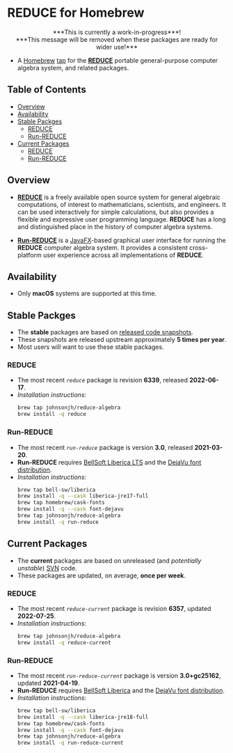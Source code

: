<!-- vim: set ft=markdown ts=4 sw=4 tw=0 expandtab colorcolumn=80 :         -->
<!-- SPDX-License-Identifier: BSD-2-Clause                                  -->
<!--                                                                        -->
<!-- Copyright (c) 2022 Jeffrey H. Johnson <trnsz@pobox.com>                -->
<!--                                                                        -->
<!-- Redistribution and use in source and binary forms, with or without     -->
<!-- modification, are permitted provided that the following conditions are -->
<!-- met:                                                                   -->
<!--                                                                        -->
<!--   1. Redistributions of source code must retain the relevant copyright -->
<!--      notice, this list of conditions and the following disclaimer.     -->
<!--                                                                        -->
<!--   2. Redistributions in binary form must reproduce the relevant        -->
<!--      copyright notice, this list of conditions and the following       -->
<!--      disclaimer in the documentation and/or other materials provided   -->
<!--      with the distribution.                                            -->
<!--                                                                        -->
<!-- THIS SOFTWARE IS PROVIDED BY THE COPYRIGHT HOLDERS AND CONTRIBUTORS    -->
<!-- "AS IS" AND ANY EXPRESS OR IMPLIED WARRANTIES, INCLUDING, BUT NOT      -->
<!-- LIMITED TO, THE IMPLIED WARRANTIES OF MERCHANTABILITY AND FITNESS FOR  -->
<!-- A PARTICULAR PURPOSE ARE DISCLAIMED. IN NO EVENT SHALL THE COPYRIGHT   -->
<!-- OWNERS OR CONTRIBUTORS BE LIABLE FOR ANY DIRECT, INDIRECT, INCIDENTAL, -->
<!-- SPECIAL, EXEMPLARY, OR CONSEQUENTIAL DAMAGES (INCLUDING, BUT NOT       -->
<!-- LIMITED TO, PROCUREMENT OF SUBSTITUTE GOODS OR SERVICES; LOSS OF USE,  -->
<!-- DATA, OR PROFITS; OR BUSINESS INTERRUPTION) HOWEVER CAUSED AND ON ANY  -->
<!-- THEORY OF LIABILITY, WHETHER IN CONTRACT, STRICT LIABILITY, OR TORT    -->
<!-- (INCLUDING NEGLIGENCE OR OTHERWISE) ARISING IN ANY WAY OUT OF THE USE  -->
<!-- OF THIS SOFTWARE, EVEN IF ADVISED OF THE POSSIBILITY OF SUCH DAMAGE.   -->
<!--                                                                        -->
# REDUCE for Homebrew

<p align="center">
***This is currently a work-in-progress***!
<br>
***This message will be removed when these packages are ready for wider use!***
</p>

* A [Homebrew](https://brew.sh/) [tap](https://docs.brew.sh/Taps) for
  the [**REDUCE**](https://reduce-algebra.sourceforge.io/) portable
  general-purpose computer algebra system, and related packages.

## Table of Contents

<!-- toc -->
- [Overview](#overview)
- [Availability](#availability)
- [Stable Packges](#stable-packges)
  * [REDUCE](#reduce)
  * [Run-REDUCE](#run-reduce)
- [Current Packages](#current-packages)
  * [REDUCE](#reduce-1)
  * [Run-REDUCE](#run-reduce-1)
<!-- tocstop -->

## Overview

* [**REDUCE**](https://reduce-algebra.sourceforge.io/) is a freely available
  open source system for general algebraic computations, of interest to
  mathematicians, scientists, and engineers. It can be used interactively for
  simple calculations, but also provides a flexible and expressive user
  programming language. **REDUCE** has a long and distinguished place in the
  history of computer algebra systems.

* [**Run-REDUCE**](https://fjwright.github.io/Run-REDUCE/) is a
  [JavaFX](https://openjfx.io/)-based graphical user interface for running the
  **REDUCE** computer algebra system. It provides a consistent cross-platform
  user experience across all implementations of **REDUCE**.

## Availability

* Only **macOS** systems are supported at this time.

## Stable Packges

* The **stable** packages are based on
  [released code snapshots](https://sourceforge.net/projects/reduce-algebra/files/).
* These snapshots are released upstream approximately **5 times per year**.
* Most users will want to use these stable packages.

### REDUCE

* The most recent *`reduce`* package is revision **6339**, released
  **2022-06-17**.
* *Installation instructions*:
  ```sh
  brew tap johnsonjh/reduce-algebra
  brew install -q reduce
  ```

### Run-REDUCE

* The most recent *`run-reduce`* package is version **3.0**, released
  **2021-03-20**.
* **Run-REDUCE** requires
  [BellSoft Liberica LTS](https://bell-sw.com/pages/libericajdk/) and the
  [DejaVu font distribution](https://dejavu-fonts.github.io/).
* *Installation instructions*:
  ```sh
  brew tap bell-sw/liberica
  brew install -q --cask liberica-jre17-full
  brew tap homebrew/cask-fonts
  brew install -q --cask font-dejavu
  brew tap johnsonjh/reduce-algebra
  brew install -q run-reduce
  ```

## Current Packages

* The **current** packages are based on unreleased (and *potentially*
  *unstable*)
  [SVN](https://sourceforge.net/p/reduce-algebra/code/commit_browser)
  code.
* These packages are updated, on average, **once per week**.

### REDUCE

* The most recent *`reduce-current`* package is revision **6357**, updated
  **2022-07-25**.
* *Installation instructions*:
  ```sh
  brew tap johnsonjh/reduce-algebra
  brew install -q reduce-current
  ```

### Run-REDUCE

* The most recent *`run-reduce-current`* package is version **3.0+gc25162**,
  updated **2021-04-19**.
* **Run-REDUCE** requires
  [BellSoft Liberica](https://bell-sw.com/pages/libericajdk/) and the
  [DejaVu font distribution](https://dejavu-fonts.github.io/).
* *Installation instructions*:
  ```sh
  brew tap bell-sw/liberica
  brew install -q --cask liberica-jre18-full
  brew tap homebrew/cask-fonts
  brew install -q --cask font-dejavu
  brew tap johnsonjh/reduce-algebra
  brew install -q run-reduce-current
  ```
